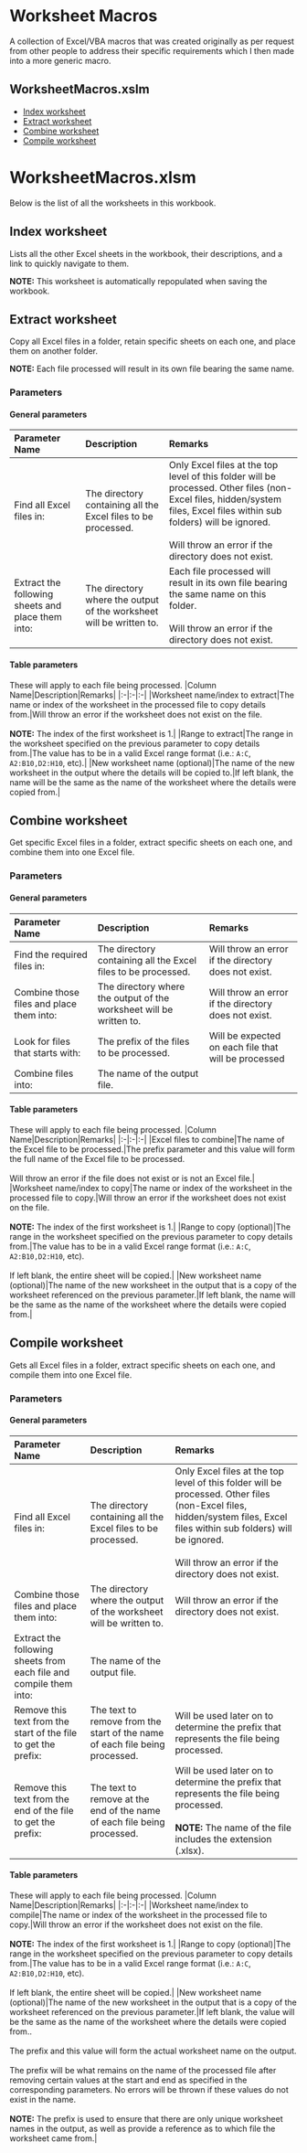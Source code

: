 # Worksheet Macros
A collection of Excel/VBA macros that was created originally as per request from other people to address their specific requirements which I then made into a more generic macro.

## WorksheetMacros.xslm
- [Index worksheet](#index-worksheet)
- [Extract worksheet](#extract-worksheet)
- [Combine worksheet](#combine-worksheet)
- [Compile worksheet](#compile-worksheet)

# WorksheetMacros.xlsm
Below is the list of all the worksheets in this workbook.

## Index worksheet
Lists all the other Excel sheets in the workbook, their descriptions, and a link to quickly navigate to them.

<b>NOTE:</b> This worksheet is automatically repopulated when saving the workbook.

## Extract worksheet
Copy all Excel files in a folder, retain specific sheets on each one, and place them on another folder.

<b>NOTE:</b> Each file processed will result in its own file bearing the same name.

### Parameters
#### General parameters
|Parameter Name|Description|Remarks|
|:-|:-|:-|
|Find all Excel files in:|The directory containing all the Excel files to be processed.|Only Excel files at the top level of  this folder will be processed. Other files (non-Excel files, hidden/system files, Excel files within sub folders) will be ignored.<br /><br />Will throw an error if the directory does not exist.|
|Extract the following sheets and place them into:|The directory where the output of the worksheet will be written to.|Each file processed will result in its own file bearing the same name on this folder.<br /><br />Will throw an error if the directory does not exist.|

#### Table parameters
These will apply to each file being processed.
|Column Name|Description|Remarks|
|:-|:-|:-|
|Worksheet name/index to extract|The name or index of the worksheet in the processed file to copy details from.|Will throw an error if the worksheet does not exist on the file. <br /><br /><b>NOTE:</b> The index of the first worksheet is 1.|
|Range to extract|The range in the worksheet specified on the previous parameter to copy details from.|The value has to be in a valid Excel range format (i.e.: `A:C`, `A2:B10,D2:H10`, etc).|
|New worksheet name (optional)|The name of the new worksheet in the output where the details will be copied to.|If left blank, the name will be the same as the name of the worksheet where the details were copied from.|

## Combine worksheet
Get specific Excel files in a folder, extract specific sheets on each one, and combine them into one Excel file.

### Parameters
#### General parameters
|Parameter Name|Description|Remarks|
|:-|:-|:-|
|Find the required files in:|The directory containing all the Excel files to be processed.|Will throw an error if the directory does not exist.|
|Combine those files and place them into:|The directory where the output of the worksheet will be written to.|Will throw an error if the directory does not exist.|
|Look for files that starts with:|The prefix of the files to be processed.|Will be expected on each file that will be processed|
|Combine files into:|The name of the output file.||

#### Table parameters
These will apply to each file being processed.
|Column Name|Description|Remarks|
|:-|:-|:-|
|Excel files to combine|The name of the Excel file to be processed.|The prefix parameter and this value will form the full name of the Excel file to be processed.<br /><br />Will throw an error if the file does not exist or is not an Excel file.|
|Worksheet name/index to copy|The name or index of the worksheet in the processed file to copy.|Will throw an error if the worksheet does not exist on the file. <br /><br /><b>NOTE:</b> The index of the first worksheet is 1.|
|Range to copy (optional)|The range in the worksheet specified on the previous parameter to copy details from.|The value has to be in a valid Excel range format (i.e.: `A:C`, `A2:B10,D2:H10`, etc).<br /><br />If left blank, the entire sheet will be copied.|
|New worksheet name (optional)|The name of the new worksheet in the output that is a copy of the worksheet referenced on the previous parameter.|If left blank, the name will be the same as the name of the worksheet where the details were copied from.|

## Compile worksheet
Gets all Excel files in a folder, extract specific sheets on each one, and compile them into one Excel file.

### Parameters
#### General parameters
|Parameter Name|Description|Remarks|
|:-|:-|:-|
|Find all Excel files in:|The directory containing all the Excel files to be processed.|Only Excel files at the top level of  this folder will be processed. Other files (non-Excel files, hidden/system files, Excel files within sub folders) will be ignored.<br /><br />Will throw an error if the directory does not exist.|
|Combine those files and place them into:|The directory where the output of the worksheet will be written to.|Will throw an error if the directory does not exist.|
|Extract the following sheets from each file and compile them into:|The name of the output file.||
|Remove this text from the start of the file to get the prefix:|The text to remove from the start of the name of each file being processed.|Will be used later on to determine the prefix that represents the file being processed.|
|Remove this text from the end of the file to get the prefix:|The text to remove at the end of the name of each file being processed.|Will be used later on to determine the prefix that represents the file being processed.<br /><br /><b>NOTE:</b> The name of the file includes the extension (.xlsx).|

#### Table parameters
These will apply to each file being processed.
|Column Name|Description|Remarks|
|:-|:-|:-|
|Worksheet name/index to compile|The name or index of the worksheet in the processed file to copy.|Will throw an error if the worksheet does not exist on the file. <br /><br /><b>NOTE:</b> The index of the first worksheet is 1.|
|Range to copy (optional)|The range in the worksheet specified on the previous parameter to copy details from.|The value has to be in a valid Excel range format (i.e.: `A:C`, `A2:B10,D2:H10`, etc).<br /><br />If left blank, the entire sheet will be copied.|
|New worksheet name (optional)|The name of the new worksheet in the output that is a copy of the worksheet referenced on the previous parameter.|If left blank, the value will be the same as the name of the worksheet where the details were copied from..<br /><br />The prefix and this value will form the actual worksheet name on the output.<br /><br />The prefix will be what remains on the name of the processed file after removing certain values at the start and end as specified in the corresponding parameters. No errors will be thrown if these values do not exist in the name.<br /><br /><b>NOTE:</b> The prefix is used to ensure that there are only unique worksheet names in the output, as well as provide a reference as to which file the worksheet came from.|